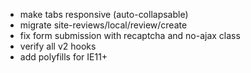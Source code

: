 - make tabs responsive (auto-collapsable)
- migrate site-reviews/local/review/create
- fix form submission with recaptcha and no-ajax class
- verify all v2 hooks
- add polyfills for IE11+
